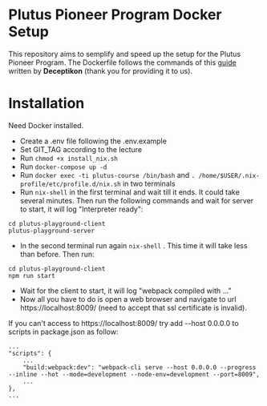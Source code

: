 # Plutus Pioneer Program Docker Setup

This repository aims to semplify and speed up the setup for the Plutus Pioneer Program.
The Dockerfile follows the commands of this [guide](https://docs.google.com/document/d/15QR25eWgg587FTPnuf6Si_lpux-uFQsY_2Gj_4vf4lM/edit) written by **Deceptikon** (thank you for providing it to us).

# Installation

Need Docker installed.

- Create a .env file following the .env.example
- Set GIT_TAG according to the lecture
- Run `chmod +x install_nix.sh`
- Run `docker-compose up -d`
- Run `docker exec -ti plutus-course /bin/bash` and `. /home/$USER/.nix-profile/etc/profile.d/nix.sh` in two terminals
- Run `nix-shell` in the first terminal and wait till it ends. It could take several minutes. Then run the following commands and wait for server to start, it will log "Interpreter ready":
```
cd plutus-playground-client
plutus-playground-server
```

- In the second terminal run again `nix-shell` . This time it will take less than before. Then run:
```
cd plutus-playground-client
npm run start
```
- Wait for the client to start, it will log "webpack compiled with …”
- Now all you have to do is open a web browser and navigate to url https://localhost:8009/ (need to accept that ssl certificate is invalid).


If you can't access to https://localhost:8009/ try add --host 0.0.0.0 to scripts in package.json as follow:
```
...
"scripts": {
    ...
    "build:webpack:dev": "webpack-cli serve --host 0.0.0.0 --progress --inline --hot --mode=development --node-env=development --port=8009",
    ...
},
...
```